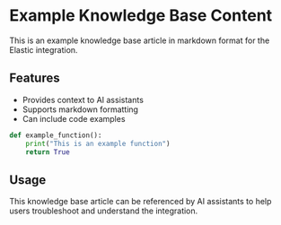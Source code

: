 # Example Knowledge Base Content

This is an example knowledge base article in markdown format for the Elastic integration.

## Features

- Provides context to AI assistants
- Supports markdown formatting
- Can include code examples

```python
def example_function():
    print("This is an example function")
    return True
```

## Usage

This knowledge base article can be referenced by AI assistants to help users troubleshoot and understand the integration.
